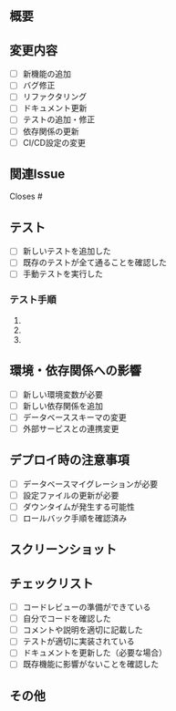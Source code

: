 ## 概要
<!-- このPRで何を変更したかを簡潔に説明してください -->

## 変更内容
<!-- 具体的な変更点を記載してください -->
- [ ] 新機能の追加
- [ ] バグ修正
- [ ] リファクタリング
- [ ] ドキュメント更新
- [ ] テストの追加・修正
- [ ] 依存関係の更新
- [ ] CI/CD設定の変更

## 関連Issue
<!-- 関連するIssueがある場合は記載してください -->
Closes #

## テスト
<!-- テストの実行状況を記載してください -->
- [ ] 新しいテストを追加した
- [ ] 既存のテストが全て通ることを確認した
- [ ] 手動テストを実行した

### テスト手順
<!-- 手動テストが必要な場合は手順を記載してください -->
1.
2.
3.

## 環境・依存関係への影響
<!-- 環境設定や依存関係に変更がある場合は記載してください -->
- [ ] 新しい環境変数が必要
- [ ] 新しい依存関係を追加
- [ ] データベーススキーマの変更
- [ ] 外部サービスとの連携変更

## デプロイ時の注意事項
<!-- デプロイ時に注意が必要な事項があれば記載してください -->
- [ ] データベースマイグレーションが必要
- [ ] 設定ファイルの更新が必要
- [ ] ダウンタイムが発生する可能性
- [ ] ロールバック手順を確認済み

## スクリーンショット
<!-- UIに変更がある場合はスクリーンショットを添付してください -->

## チェックリスト
<!-- 該当する項目にチェックを入れてください -->
- [ ] コードレビューの準備ができている
- [ ] 自分でコードを確認した
- [ ] コメントや説明を適切に記載した
- [ ] テストが適切に実装されている
- [ ] ドキュメントを更新した（必要な場合）
- [ ] 既存機能に影響がないことを確認した

## その他
<!-- その他、レビュアーに伝えたいことがあれば記載してください -->
